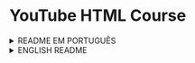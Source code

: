 # YouTube HTML Course

<details><summary> README EM PORTUGUÊS</Summary>

##### Neste Repositório estarão adicionados todos exemplos e conteúdos apresentados, em meu curso sobre html localizado em meu canal no YouTube.

### Índice

#### Aula 01
1. Link do Código : [link direto](./aula_01/)
2. Link do Pdf : [link direto](./PDF%20Guid/aula_01.pdf)

#### Aula 02
1. Link do Código : [link direto](./aula_02/)
2. Link do Pdf : [link direto](./PDF%20Guid/aula_02.pdf)

#### Aula 03
1. Link do Código : [link direto](./aula_03/)
2. Link do Pdf : [link direto](./PDF%20Guid/aula_03.pdf)

#### Aula 04
1. Link do Código : [link direto](./aula_04/)
2. Link do Pdf : [link direto](./PDF%20Guid/aula_04.pdf)

#### Aula 05
1. Link do Código : [link direto](./aula_05/)
2. Link do Pdf : [link direto](./PDF%20Guid/aula_05.pdf)

#### Aula 06
1. Link do Código : [link direto](./aula_06/)
2. Link do Pdf : [link direto](./PDF%20Guid/aula_06.pdf)

#### Aula 07
1. Link do Código : [link direto](./aula_07/)
2. Link do Pdf : [link direto](./PDF%20Guid/aula_07.pdf)

</details>

<details> <summary> ENGLISH README </summary>

##### This repository is going to be used to add all the examples and assets presented in my HTML course on YouTube.

### Index

#### Class 01
1. Code Link : [direct link](./aula_01/)
2. Pdf Link : [direct link](./PDF%20Guid/aula_01.pdf)

#### Class 02
1. Code Link : [direct link](./aula_02/)
2. Pdf Link : [direct link](./PDF%20Guid/aula_02.pdf)

#### Class 03
1. Code Link : [direct link](./aula_03/)
2. Pdf Link : [direct link](./PDF%20Guid/aula_03.pdf)

#### Class 04
1. Code Link : [direct link](./aula_04/)
2. Pdf Link : [direct link](./PDF%20Guid/aula_04.pdf)

#### Class 05
1. Code Link : [direct link](./aula_05/)
2. Pdf Link : [direct link](./PDF%20Guid/aula_05.pdf)

#### Class 06
1. Code Link : [direct link](./aula_06/)
2. Pdf Link : [direct link](./PDF%20Guid/aula_06.pdf)

#### Class 07
1. Code Link : [direct link](./aula_07/)
2. Pdf Link : [direct link](./PDF%20Guid/aula_07.pdf)


</details>